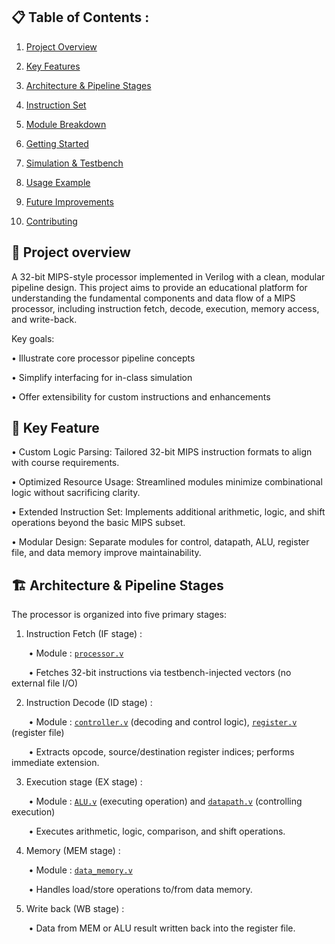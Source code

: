 ## 📋 Table of Contents :

1. [Project Overview](#project-overview)

2. [Key Features](#key-features)

3. [Architecture & Pipeline Stages](#architecture-pipeline-stages)

4. [Instruction Set](#instruction-set)

5. [Module Breakdown](#module-breakdown)

6. [Getting Started](#getting-started)

7. [Simulation & Testbench](#simulation-testbench)

8. [Usage Example](#usage-example)

9. [Future Improvements](#future-improvements)

10. [Contributing](#contributing)

## 📝 Project overview 
A 32-bit MIPS-style processor implemented in Verilog with a clean, modular pipeline design. This project aims to provide an educational platform for understanding the fundamental components and data flow of a MIPS processor, including instruction fetch, decode, execution, memory access, and write-back.

Key goals:

• Illustrate core processor pipeline concepts

• Simplify interfacing for in-class simulation

• Offer extensibility for custom instructions and enhancements

## 🚀 Key Feature 
• Custom Logic Parsing: Tailored 32-bit MIPS instruction formats to align with course requirements.

• Optimized Resource Usage: Streamlined modules minimize combinational logic without sacrificing clarity.

• Extended Instruction Set: Implements additional arithmetic, logic, and shift operations beyond the basic MIPS subset.

• Modular Design: Separate modules for control, datapath, ALU, register file, and data memory improve maintainability.

## 🏗️ Architecture & Pipeline Stages 
The processor is organized into five primary stages: 

1. Instruction Fetch (IF stage) :

&nbsp;&nbsp;&nbsp;&nbsp;&nbsp;&nbsp; • Module : [`processor.v`](https://github.com/NguyenHoanKhanh/MIPS-basic-by-Verilog/blob/main/processor.v)

&nbsp;&nbsp;&nbsp;&nbsp;&nbsp;&nbsp; • Fetches 32-bit instructions via testbench-injected vectors (no external file I/O)

2. Instruction Decode (ID stage) :

&nbsp;&nbsp;&nbsp;&nbsp;&nbsp;&nbsp; • Module : [`controller.v`](https://github.com/NguyenHoanKhanh/MIPS-basic-by-Verilog/blob/main/controller.v) (decoding and control logic), [`register.v`](https://github.com/NguyenHoanKhanh/MIPS-basic-by-Verilog/blob/main/register.v) (register file)

&nbsp;&nbsp;&nbsp;&nbsp;&nbsp;&nbsp; • Extracts opcode, source/destination register indices; performs immediate extension.

3. Execution stage (EX stage) :

&nbsp;&nbsp;&nbsp;&nbsp;&nbsp;&nbsp; • Module : [`ALU.v`](https://github.com/NguyenHoanKhanh/MIPS-basic-by-Verilog/blob/main/ALU.v) (executing operation) and [`datapath.v`](https://github.com/NguyenHoanKhanh/MIPS-basic-by-Verilog/blob/main/datapath.v) (controlling execution)

&nbsp;&nbsp;&nbsp;&nbsp;&nbsp;&nbsp; • Executes arithmetic, logic, comparison, and shift operations.

4. Memory (MEM stage) :

&nbsp;&nbsp;&nbsp;&nbsp;&nbsp;&nbsp; • Module : [`data_memory.v`](https://github.com/NguyenHoanKhanh/MIPS-basic-by-Verilog/blob/main/data_memory.v)

&nbsp;&nbsp;&nbsp;&nbsp;&nbsp;&nbsp; • Handles load/store operations to/from data memory.

5. Write back (WB stage) :

&nbsp;&nbsp;&nbsp;&nbsp;&nbsp;&nbsp; • Data from MEM or ALU result written back into the register file.

